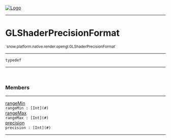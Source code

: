 
[![Logo](../../../../../../images/logo.png)](../../../../../../api/index.html)

---



<h1>GLShaderPrecisionFormat</h1>
<small>`snow.platform.native.render.opengl.GLShaderPrecisionFormat`</small>



---

`typedef`

---

&nbsp;
&nbsp;



<h3>Members</h3> <hr/><span class="member apipage">
                <a name="rangeMin"><a class="lift" href="#rangeMin">rangeMin</a></a><div class="clear"></div><code class="signature apipage">rangeMin : [Int](#)</code><br/></span>
            <span class="small_desc_flat"></span><span class="member apipage">
                <a name="rangeMax"><a class="lift" href="#rangeMax">rangeMax</a></a><div class="clear"></div><code class="signature apipage">rangeMax : [Int](#)</code><br/></span>
            <span class="small_desc_flat"></span><span class="member apipage">
                <a name="precision"><a class="lift" href="#precision">precision</a></a><div class="clear"></div><code class="signature apipage">precision : [Int](#)</code><br/></span>
            <span class="small_desc_flat"></span>







---

&nbsp;
&nbsp;
&nbsp;
&nbsp;